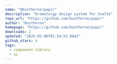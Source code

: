 ```yaml
---
name: "@busthorne/papir"
description: "Dramaturgy design system for Svelte"
repo_url: "https://github.com/busthorne/papir"
author: "Busthorne"
homepage: "https://github.com/busthorne/papir"
downloads: 2
updated: "2025-02-06T01:54:55.084Z"
github_stars: 4
tags: 
  - component-library
  - ui
---
```

